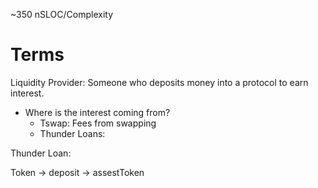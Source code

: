 ~350 nSLOC/Complexity


# Terms

Liquidity Provider: Someone who deposits money into a protocol to earn interest.
- Where is the interest coming from?
  - Tswap: Fees from swapping
  - Thunder Loans: 




Thunder Loan:

Token -> deposit -> assestToken